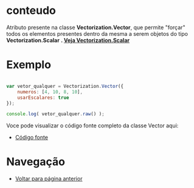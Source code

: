 # conteudo
Atributo presente na classe **Vectorization.Vector**, que permite "forçar" todos os elementos presentes dentro da mesma a serem objetos do tipo **Vectorization.Scalar**
**. [Veja Vectorization.Scalar](../../Scalar/page.md)**

# Exemplo
```javascript

var vetor_qualquer = Vectorization.Vector({ 
    numeros: [4, 10, 8, 10],
    usarEscalares: true
});

console.log( vetor_qualquer.raw() );

```

Voce pode visualizar o código fonte completo da classe Vector aqui:
* [Código fonte](https://github.com/WilliamJardim/Vectorization/blob/main/src/Vector.js)

# Navegação
* [Voltar para página anterior](../page.md)